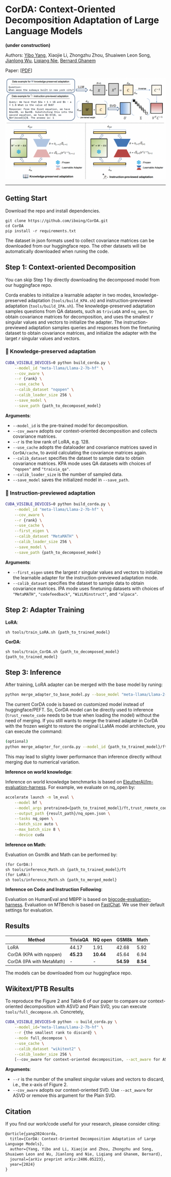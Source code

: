 # CorDA: Context-Oriented Decomposition Adaptation of Large Language Models

**(under construction)**

Authors: [Yibo Yang](https://iboing.github.io/), Xiaojie Li, Zhongzhu Zhou, Shuaiwen Leon Song, [Jianlong Wu](https://jlwu1992.github.io/), [Liqiang Nie](https://liqiangnie.github.io/index.html), [Bernard Ghanem](http://www.bernardghanem.com/)

Paper: [[PDF](https://arxiv.org/pdf/2406.05223)]

![corda](./assets/fig1.png)

---

## Getting Start

Download the repo and install dependencies. 

```
git clone https://github.com/iboing/CorDA.git
cd CorDA
pip install -r requirements.txt
```

The dataset in json formats used to collect covariance matrices can be downloaded from our huggingface repo. The other datasets will be automatically downloaded when runing the code. 

## Step 1: Context-oriented Decomposition

You can skip Step 1 by directly downloading the decomposed model from our huggingface repo. 

Corda enables to initialize a learnable adapter in two modes, knowledge-preserved adaptation (`tools/build_KPA.sh`) and instruction-previewed adaptation (`tools/build_IPA.sh`). The knowledge-preserved adaptation samples questions from QA datasets, such as `triviaQA` and `nq_open`, to obtain covariance matrices for decomposition, and uses the smallest $r$ singular values and vectors to initialize the adapter. The instruction-previewed adaptation samples queries and responses from the finetuning dataset to obtain covariance matrices, and initialize the adapter with the larget $r$ singular values and vectors. 

### 📖 Knowledge-preserved adaptation

```bash
CUDA_VISIBLE_DEVICES=0 python build_corda.py \
    --model_id "meta-llama/Llama-2-7b-hf" \
    --cov_aware \
    --r {rank} \
    --use_cache \
    --calib_dataset "nqopen" \
    --calib_loader_size 256 \
    --save_model \
    --save_path {path_to_decomposed_model}
```

**Arguments**:

- `--model_id` is the pre-trained model for decomposition.
- `--cov_aware` adopts our context-oriented decomposition and collects covariance matrices.
- `--r` is the low rank of LoRA, e.g. 128.
- `--use_cache` adopts the dataloader and covariance matrices saved in `CorDA/cache`, to avoid calculating the covariance matrices again.
- `--calib_dataset` specifies the dataset to sample data to obtain covariance matrices. KPA mode uses QA datasets with choices of `"nqopen"` and `"traivia_qa"`.
- `--calib_loader_size` is the number of sampled data. 
- `--save_model` saves the initialized model in `--save_path`. 

### 🔭 Instruction-previewed adaptation

```bash
CUDA_VISIBLE_DEVICES=0 python build_corda.py \
    --model_id "meta-llama/Llama-2-7b-hf" \
    --cov_aware \
    --r {rank} \
    --use_cache \
    --first_eigen \
    --calib_dataset "MetaMATH" \
    --calib_loader_size 256 \
    --save_model \
    --save_path {path_to_decomposed_model}
```

**Arguments**:

- `--first_eigen` uses the largest $r$ singular values and vectors to initialize the learnable adapter for the instruction-previewed adaptation mode. 
- `--calib_dataset` specifies the dataset to sample data to obtain covariance matrices. IPA mode uses finetuning datasets with choices of `"MetaMATH"`, `"codefeedback"`, `"WizLMinstruct"`, and `"alpaca"`.

## Step 2: Adapter Training

**LoRA**:

```
sh tools/train_LoRA.sh {path_to_trained_model}
```

**CorDA**:

```
sh tools/train_CorDA.sh {path_to_decomposed_model} {path_to_trained_model}
```

## Step 3: Inference

After training, LoRA adapter can be merged with the base model by runing:

```bash
python merge_adapter_to_base_model.py --base_model "meta-llama/Llama-2-7b-hf" --adapter {path_to_trained_model}/ft --output_path {path_to_merged_model}
```

The current CorDA code is based on customized model instead of huggingface/PEFT. So, CorDA model can be directly used to inference (`trust_remote_code` needs to be true when loading the model) without the need of merging. If you still wants to merge the trained adapter in CorDA with the frozen weight to restore the original LLaMA model architecture, you can execute the command:

```bash
(optional)
python merge_adapter_for_corda.py --model_id {path_to_trained_model}/ft --save_path {path_to_merged_model}
```
This may lead to slighty lower performance than inference directly without merging due to numerical variation.

**Inference on world knowledge**:

Inference on world knowledge benchmarks is based on [EleutherAI/lm-evaluation-harness](https://github.com/EleutherAI/lm-evaluation-harness). For example, we evaluate on nq_open by:

```bash
accelerate launch -m lm_eval \
    --model hf \
    --model_args pretrained={path_to_trained_model}/ft,trust_remote_code=True,dtype=float16 \
    --output_path {result_path}/nq_open.json \
    --tasks nq_open \
    --batch_size auto \
    --max_batch_size 8 \
    --device cuda
```


**Inference on Math**:

Evaluation on Gsm8k and Math can be performed by:
```
(for CorDA:)
sh tools/inference_Math.sh {path_to_trained_model}/ft
(for LoRA:)
sh tools/inference_Math.sh {path_to_merged_model}
```

**Inference on Code and Instruction Following**:

Evaluation on HumanEval and MBPP is based on [bigcode-evaluation-harness](https://github.com/bigcode-project/bigcode-evaluation-harness). Evaluation on MTBench is based on [FastChat](https://github.com/lm-sys/FastChat). We use their default settings for evaluation. 


## Results

| Method | TriviaQA | NQ open | GSM8k | Math |
|---|---|---|---|---|
|LoRA|44.17|1.91|42.68|5.92|
|CorDA (KPA with nqopen) | **45.23** | **10.44** | 45.64 | 6.94|
|CorDA (IPA with MetaMath) | - | - | **54.59** | **8.54** |

The models can be downloaded from our huggingface repo. 


## Wikitext/PTB Results

To reproduce the Figure 2 and Table 6 of our paper to compare our context-oriented decomposition with ASVD and Plain SVD, you can execute `tools/full_decompose.sh`. Concretely, 
```bash
CUDA_VISIBLE_DEVICES=0 python -u build_corda.py \
    --model_id="meta-llama/Llama-2-7b-hf" \
    --r {the smallest rank to discard} \
    --mode full_decompose \
    --use_cache \
    --calib_dataset "wikitext2" \
    --calib_loader_size 256 \
    [--cov_aware for context-oriented decomposition, --act_aware for ASVD, or remove this argument for plain SVD]
```
**Arguments**:
- `--r` is the number of the smallest singular values and vectors to discard, i.e., the x-axis of Figure 2. 
- `--cov_aware` adopts our context-oriented SVD. Use `--act_aware` for ASVD or remove this argument for the Plain SVD. 

## Citation
If you find our work/code useful for your research, please consider citing:
```
@article{yang2024corda,
  title={CorDA: Context-Oriented Decomposition Adaptation of Large Language Models},
  author={Yang, Yibo and Li, Xiaojie and Zhou, Zhongzhu and Song, Shuaiwen Leon and Wu, Jianlong and Nie, Liqiang and Ghanem, Bernard},
  journal={arXiv preprint arXiv:2406.05223},
  year={2024}
}
```